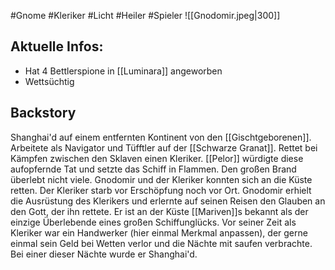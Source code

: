 #Gnome #Kleriker #Licht #Heiler #Spieler 
![[Gnodomir.jpeg|300]]
## Aktuelle Infos:
* Hat 4 Bettlerspione in [[Luminara]] angeworben
* Wettsüchtig
## Backstory
Shanghai'd auf einem entfernten Kontinent von den [[Gischtgeborenen]]. Arbeitete als Navigator und Tüfftler auf der [[Schwarze Granat]]. Rettet bei Kämpfen zwischen den Sklaven einen Kleriker. [[Pelor]] würdigte diese aufopfernde Tat und setzte das Schiff in Flammen. Den großen Brand überlebt nicht viele. Gnodomir und der Kleriker konnten sich an die Küste retten. Der Kleriker starb vor Erschöpfung noch vor Ort. Gnodomir erhielt die Ausrüstung des Klerikers und erlernte auf seinen Reisen den Glauben an den Gott, der ihn rettete. Er ist an der Küste [[Mariven]]s bekannt als der einzige Überlebende eines großen Schiffunglücks.
Vor seiner Zeit als Kleriker war ein Handwerker (hier einmal Merkmal anpassen), der gerne einmal sein Geld bei Wetten verlor und die Nächte mit saufen verbrachte. Bei einer dieser Nächte wurde er Shanghai'd.